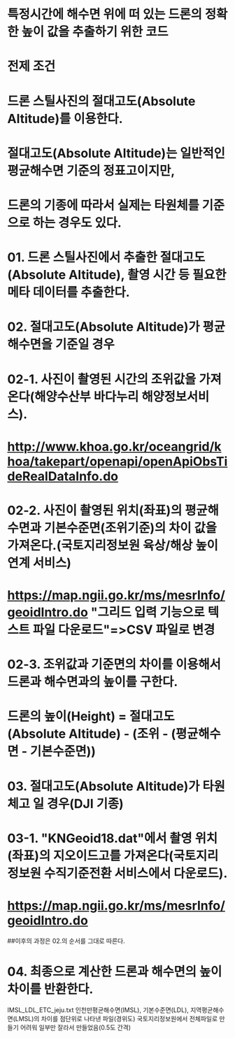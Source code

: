 # 특정시간에 해수면 위에 떠 있는 드론의 정확한 높이 값을 추출하기 위한 코드

# 전제 조건
 # 드론 스틸사진의 절대고도(Absolute Altitude)를 이용한다.
 # 절대고도(Absolute Altitude)는 일반적인 평균해수면 기준의 정표고이지만,
 # 드론의 기종에 따라서 실제는 타원체를 기준으로 하는 경우도 있다.


# 01. 드론 스틸사진에서 추출한 절대고도(Absolute Altitude), 촬영 시간 등 필요한 메타 데이터를 추출한다.
# 02. 절대고도(Absolute Altitude)가 평균해수면을 기준일 경우
 # 02-1. 사진이 촬영된 시간의 조위값을 가져온다(해양수산부 바다누리 해양정보서비스).
  # http://www.khoa.go.kr/oceangrid/khoa/takepart/openapi/openApiObsTideRealDataInfo.do
 # 02-2. 사진이 촬영된 위치(좌표)의 평균해수면과 기본수준면(조위기준)의 차이 값을 가져온다.(국토지리정보원 육상/해상 높이 연계 서비스)
  # https://map.ngii.go.kr/ms/mesrInfo/geoidIntro.do "그리드 입력 기능으로 텍스트 파일 다운로드"=>CSV 파일로 변경
 # 02-3. 조위값과 기준면의 차이를 이용해서 드론과 해수면과의 높이를 구한다. 
 # 드론의 높이(Height) =  절대고도(Absolute Altitude) - (조위 - (평균해수면 - 기본수준면))
# 03. 절대고도(Absolute Altitude)가 타원체고 일 경우(DJI 기종)
 # 03-1. "KNGeoid18.dat"에서 촬영 위치(좌표)의 지오이드고를 가져온다(국토지리정보원 수직기준전환 서비스에서 다운로드).
  # https://map.ngii.go.kr/ms/mesrInfo/geoidIntro.do 

##이후의 과정은 02.의 순서를 그대로 따른다.
# 04. 최종으로 계산한 드론과 해수면의 높이 차이를 반환한다.


IMSL_LDL_ETC_jeju.txt
인천만평균해수면(IMSL), 기본수준면(LDL), 지역평균해수면(LMSL)의 차이를 점단위로 나타낸 파일(경위도)
국토지리정보원에서 전체파일로 만들기 어려워 일부만 잘라서 만들었음(0.5도 간격) 



